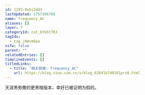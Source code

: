 ```yaml
---
id: 1193-0xbi2dd3
lastUpdated: 1757166788
name: frequancy_AC
aliases: []
layer: 7
categoryId: cat_6YGSt7R3
tagIds:
  - tag_jKWvm6pa
nsfw: false
parent: ""
relatedEntries: []
timelineEvents: []
titledLinks:
  - title: "相关链接: frequancy_AC"
    url: https://blog.sina.com.cn/s/blog_62641b7d0101prs0.html
---
```


天涯黑弥撒的更黑暗版本，幸好已被证明为假的。